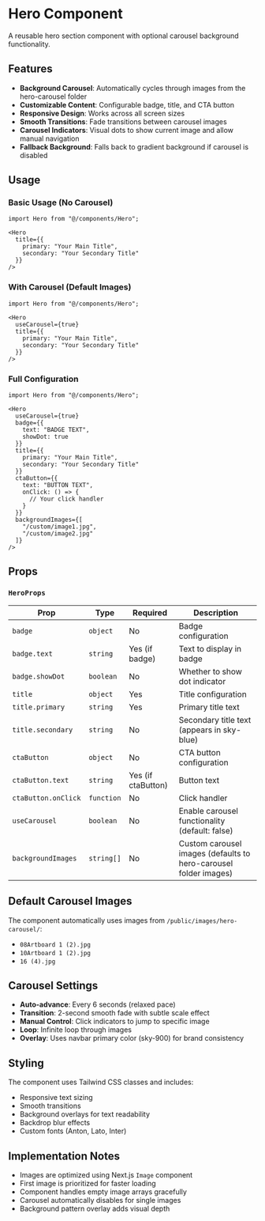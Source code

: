 # Hero Component

A reusable hero section component with optional carousel background functionality.

## Features

- **Background Carousel**: Automatically cycles through images from the hero-carousel folder
- **Customizable Content**: Configurable badge, title, and CTA button
- **Responsive Design**: Works across all screen sizes
- **Smooth Transitions**: Fade transitions between carousel images
- **Carousel Indicators**: Visual dots to show current image and allow manual navigation
- **Fallback Background**: Falls back to gradient background if carousel is disabled

## Usage

### Basic Usage (No Carousel)

```tsx
import Hero from "@/components/Hero";

<Hero
  title={{
    primary: "Your Main Title",
    secondary: "Your Secondary Title"
  }}
/>
```

### With Carousel (Default Images)

```tsx
import Hero from "@/components/Hero";

<Hero
  useCarousel={true}
  title={{
    primary: "Your Main Title",
    secondary: "Your Secondary Title"
  }}
/>
```

### Full Configuration

```tsx
import Hero from "@/components/Hero";

<Hero
  useCarousel={true}
  badge={{
    text: "BADGE TEXT",
    showDot: true
  }}
  title={{
    primary: "Your Main Title",
    secondary: "Your Secondary Title"
  }}
  ctaButton={{
    text: "BUTTON TEXT",
    onClick: () => {
      // Your click handler
    }
  }}
  backgroundImages={[
    "/custom/image1.jpg",
    "/custom/image2.jpg"
  ]}
/>
```

## Props

### `HeroProps`

| Prop | Type | Required | Description |
|------|------|----------|-------------|
| `badge` | `object` | No | Badge configuration |
| `badge.text` | `string` | Yes (if badge) | Text to display in badge |
| `badge.showDot` | `boolean` | No | Whether to show dot indicator |
| `title` | `object` | Yes | Title configuration |
| `title.primary` | `string` | Yes | Primary title text |
| `title.secondary` | `string` | No | Secondary title text (appears in sky-blue) |
| `ctaButton` | `object` | No | CTA button configuration |
| `ctaButton.text` | `string` | Yes (if ctaButton) | Button text |
| `ctaButton.onClick` | `function` | No | Click handler |
| `useCarousel` | `boolean` | No | Enable carousel functionality (default: false) |
| `backgroundImages` | `string[]` | No | Custom carousel images (defaults to hero-carousel folder images) |

## Default Carousel Images

The component automatically uses images from `/public/images/hero-carousel/`:
- `08Artboard 1 (2).jpg`
- `10Artboard 1 (2).jpg`
- `16 (4).jpg`

## Carousel Settings

- **Auto-advance**: Every 6 seconds (relaxed pace)
- **Transition**: 2-second smooth fade with subtle scale effect
- **Manual Control**: Click indicators to jump to specific image
- **Loop**: Infinite loop through images
- **Overlay**: Uses navbar primary color (sky-900) for brand consistency

## Styling

The component uses Tailwind CSS classes and includes:
- Responsive text sizing
- Smooth transitions
- Background overlays for text readability
- Backdrop blur effects
- Custom fonts (Anton, Lato, Inter)

## Implementation Notes

- Images are optimized using Next.js `Image` component
- First image is prioritized for faster loading
- Component handles empty image arrays gracefully
- Carousel automatically disables for single images
- Background pattern overlay adds visual depth
